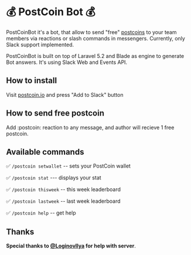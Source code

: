 :moneybag: PostCoin Bot :moneybag:
===================

PostCoinBot it's a bot, that allow to send "free" [postcoins](http://postcoin.site/) to your team members via reactions or slash commands in messengers. Currently, only Slack support implemented.

PostCoinBot is built on top of Laravel 5.2 and Blade as engine to generate Bot answers. It's using Slack Web and Events API.

## How to install

Visit [postcoin.io](http://postcoin.io) and press "Add to Slack" button

## How to send free postcoin

Add :postcoin: reaction to any message, and author will recieve 1 free postcoin. 

## Available commands

:white_check_mark: `/postcoin setwallet` -- sets your PostCoin wallet

:white_check_mark: `/postcoin stat` --- displays your stat

:white_check_mark: `/postcoin thisweek` -- this week leaderboard

:white_check_mark: `/postcoin lastweek` -- last week leaderboard

:white_check_mark: `/postcoin help` -- get help

## Thanks 

**Special thanks to [@LoginovIlya](https://github.com/LoginovIlya) for help with server**.
